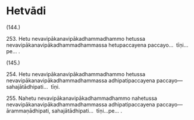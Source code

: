 # Hetvādi

(144.)

253\. Hetu nevavipākanavipākadhammadhammo hetussa nevavipākanavipākadhammadhammassa hetupaccayena paccayo…  tīṇi…pe… .

(145.)

254\. Hetu nevavipākanavipākadhammadhammo hetussa nevavipākanavipākadhammadhammassa adhipatipaccayena paccayo—  sahajātādhipati…  tīṇi.

255\. Nahetu nevavipākanavipākadhammadhammo nahetussa nevavipākanavipākadhammadhammassa adhipatipaccayena paccayo—  ārammaṇādhipati, sahajātādhipati…  tīṇi…pe… .
